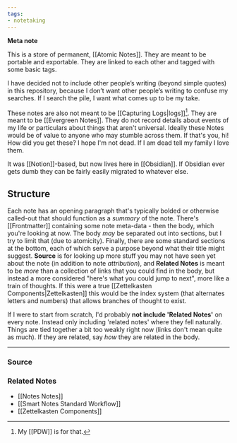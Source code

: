 ```yaml
---
tags:
- notetaking
---
```

**Meta note**

This is a store of permanent, [[Atomic Notes]]. They are meant to be portable and exportable. They are linked to each other and tagged with some basic tags.

I have decided not to include other people’s writing (beyond simple quotes) in this repository, because I don’t want other people’s writing to confuse my searches. If I search the pile, I want what comes up to be my take. 

These notes are also not meant to be [[Capturing Logs|logs]][^1]. They are meant to be [[Evergreen Notes]]. They do not record details about events of my life or particulars about things that aren't universal. Ideally these Notes would be of value to anyone who may stumble across them. If that's you, hi! How did you get these? I hope I'm not dead. If I am dead tell my family I love them.

It was [[Notion]]-based, but now lives here in [[Obsidian]]. If Obsidian ever gets dumb they can be fairly easily migrated to whatever else. 

## Structure

Each note has an opening paragraph that's typically bolded or otherwise called-out that should function as a *summary* of the note. There's [[Frontmatter]] containing some note meta-data - then the body, which you're looking at now. The body *may* be separated out into sections, but I try to limit that (due to atomicity). Finally, there are some standard sections at the bottom, each of which serve a purpose beyond what their title might suggest. **Source** is for looking up more stuff you may not have seen yet about the note (in addition to note *attribution*), and **Related Notes** is meant to be *more* than a collection of links that you could find in the body, but instead a more considered "here's what you could jump to next", more like a train of thoughts. If this were a true [[Zettelkasten Components|Zettelkasten]] this would be the index system (that alternates letters and numbers) that allows branches of thought to exist.

If I were to start from scratch, I'd probably **not include 'Related Notes'** on every note. Instead only including 'related notes' where they fell naturally. Things are tied together a bit too weakly right now (links don't mean quite as much). If they are related, say *how* they are related in the body. 

[^1]:My [[PDW]] is for that.

---

### Source


### Related Notes
- [[Notes Notes]]
- [[Smart Notes Standard Workflow]]
- [[Zettelkasten Components]]